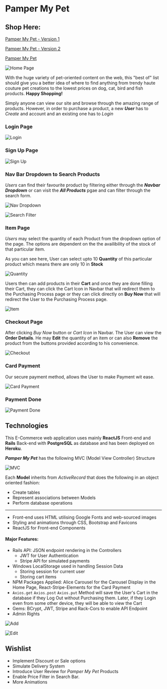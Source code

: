# Pamper My Pet

## Shop Here: 

[Pamper My Pet - Version 1](https://mmborres.github.io/pamper-my-pet) 

[Pamper My Pet - Version 2](https://mmborres.github.io/pamper_my_pet_deploy) 

[Pamper My Pet](https://rashidabengali.github.io/pamper_my_pet/)

![Home Page](./src/img/screenshots/Screen%20Shot%202019-05-17%20at%202.51.57%20am.png "Home Page")

With the huge variety of pet-oriented content on the web, this "best of" list should give you a better idea of where to find anything from trendy haute couture pet creations to the lowest prices on dog, cat, bird and fish products. **Happy Shopping!**

Simply anyone can view our site and browse through the amazing range of products. However, in order to purchase a product, a new ***User*** has to *Create* and account and an existing one has to *Login*

### Login Page

![Login](./src/img/screenshots/login.png "Login")

### Sign Up Page

![Sign Up](./src/img/screenshots/Screen%20Shot%202019-05-17%20at%202.55.56%20am.png "Sign Up")

### Nav Bar Dropdown to Search Products

*Users* can find their favourite product by filtering either through the ***Navbar Dropdown*** or can visit the ***All Products*** pgae and can filter through the search form.

![Nav Dropdown](./src/img/screenshots/navbarfilter.png "navbar")

![Search Filter](./src/img/screenshots/searchfilter.png "searchfilter")

### Item Page

*Users* may select the quantity of each Product from the dropdown option of the page. The options are dependent on the the availibility of the stock of that particular item.

As you can see here, User can select upto 10 **Quantity** of this particular product which means there are only 10 in **Stock**

![Quantity](./src/img/screenshots/quantity.png "Quantity")

Users then can add products in their **Cart** and once they are done filling their Cart, they can click the Cart Icon in Navbar that will redirect them to the Purchasing Process page or they can click directly on **Buy Now** that will redirect the User to the Purchasing Process page.

![Item](./src/img/screenshots/Screen%20Shot%202019-05-17%20at%202.59.06%20am.png "Item")

### Checkout Page

After clicking *Buy Now* button or *Cart Icon* in Navbar. The User can view the **Order Details**. He may **Edit** the quantity of an item or can also **Remove** the product from the buttons provided according to his convenience.

![Checkout](./src/img/screenshots/Screen%20Shot%202019-05-17%20at%202.59.35%20am.png "Checkout")

### Card Payment

Our secure payment method, allows the User to make Payment wit ease.

![Card Payment](./src/img/screenshots/Screen%20Shot%202019-05-17%20at%203.00.39%20am.png "Card Payment")

### Payment Done

![Payment Done](./src/img/screenshots/Screen%20Shot%202019-05-17%20at%203.01.01%20am.png "Payment Done")

Technologies
-----------------------------------------------------
This E-Commerce web application uses mainly **ReactJS** Front-end and **Rails** Back-end with **PostgreSQL** as database and has been deployed on **Heroku**.

***Pamper My Pet*** has the following MVC (Model View Controller) Structure

![MVC](./src/img/screenshots/mvc.png "MVC")

Each **Model** inherits from *ActiveRecord* that does the following in an object oriented fashion:

* Create tables
* Represent associations between Models
* Perform database operations

-----------------------------------------------------
- Front-end uses HTML utilising Google Fonts and web-sourced images
- Styling and animations through CSS, Bootstrap and Favicons
- ReactJS for Front-end Components

#### Major Features:

  * Rails API: JSON endpoint rendering in the Controllers
     * JWT for User Authentication  
     * Stripe API for simulated payments      
  * Windows LocalStorage used in handling Session Data
    * Storing session for current user
    * Storing cart items
  * NPM Packages Applied: Alice Carousel for the Carousel Display in the Home Page, React-Stripe-Elements for the Card Payment
  * `Axios.get` `Axios.post` `Axios.put` Method will save the User's Cart in the database if they Log Out without Purchasing them. Later, if they Login even from some other device, they will be able to view the Cart
  * Gems: BCrypt, JWT, Stripe and Rack-Cors to enable API Endpoint
  * Admin Rights

  ![Add](./src/img/screenshots/add.png "Add")

  ![Edit](./src/img/screenshots/admin2.png "Edit")

Wishlist
----------------------------------------------------

  * Implement Discount or Sale options
  * Simulate Delivery System
  * Introduce User Review for *Pamper My Pet* Products
  * Enable Price Filter in Search Bar.
  * More Animations

